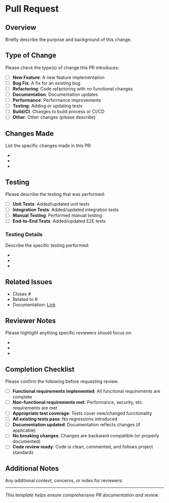 # Pull Request

## Overview

Briefly describe the purpose and background of this change.

## Type of Change

Please check the type(s) of change this PR introduces:

- [ ] **New Feature**: A new feature implementation
- [ ] **Bug Fix**: A fix for an existing bug
- [ ] **Refactoring**: Code refactoring with no functional changes
- [ ] **Documentation**: Documentation updates
- [ ] **Performance**: Performance improvements
- [ ] **Testing**: Adding or updating tests
- [ ] **Build/CI**: Changes to build process or CI/CD
- [ ] **Other**: Other changes (please describe)

## Changes Made

List the specific changes made in this PR:

- 
- 
- 

## Testing

Please describe the testing that was performed:

- [ ] **Unit Tests**: Added/updated unit tests
- [ ] **Integration Tests**: Added/updated integration tests
- [ ] **Manual Testing**: Performed manual testing
- [ ] **End-to-End Tests**: Added/updated E2E tests

### Testing Details

Describe the specific testing performed:

- 
- 
- 

## Related Issues

- Closes #
- Related to #
- Documentation: [Link]()

## Reviewer Notes

Please highlight anything specific reviewers should focus on:

- 
- 
- 

## Completion Checklist

Please confirm the following before requesting review:

- [ ] **Functional requirements implemented**: All functional requirements are complete
- [ ] **Non-functional requirements met**: Performance, security, etc. requirements are met
- [ ] **Appropriate test coverage**: Tests cover new/changed functionality
- [ ] **All existing tests pass**: No regressions introduced
- [ ] **Documentation updated**: Documentation reflects changes (if applicable)
- [ ] **No breaking changes**: Changes are backward compatible (or properly documented)
- [ ] **Code review ready**: Code is clean, commented, and follows project standards

## Additional Notes

Any additional context, concerns, or notes for reviewers:

---
*This template helps ensure comprehensive PR documentation and review.*